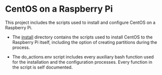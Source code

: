 # CentOS on a Raspberry Pi

This project includes the scripts used to install and configure CentOS on a Raspberry Pi.

- The [install](https://github.com/carobosa77/centos-pi/install) directory contains the scripts used to install CentOS to the Raspberry Pi itself, including the option of creating partitions during the process.

- The do_actions.env script includes every auxiliary bash function used for the installation and the configuration processes. Every function in the script is self documented.
